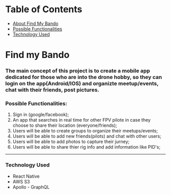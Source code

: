 # Table of Contents
+ [About Find My Bando](#findmybando)
+ [Possible Functionalities](#possibleFunctionalities)
+ [Technology Used](#technologyUsed)

# <a name="findmybando"></a>Find my Bando

### The main concept of this project is to create a mobile app dedicated for those who are into the drone hobby, so they can login on the app(Android/IOS) and organizte meetup/events, chat with their friends, post pictures.

### <a name="possibleFunctionalities">Possible Functionalities:<a/>

1. Sign in (google/facebook);
2. An app that searches in real time for other FPV pilote in case they choose to share their location (everyone/friends);
3. Users will be able to create groups to organize their meetups/events;
4. Users will be able to add new friends(pilots) and chat with other users;
5. Users will be able to add photos to capture their jurney;
6. Users will be able to share thier rig info and add information like PID's;
___

### <a name="technologyUsed">Technology Used<a/>

+ React Native
+ AWS S3
+ Apollo - GraphQL
